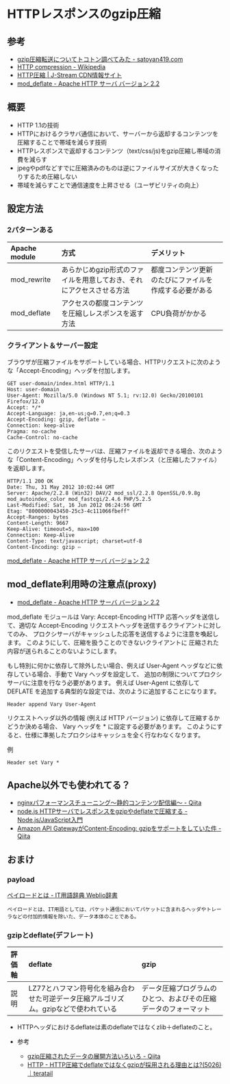 # HTTPレスポンスのgzip圧縮

## 参考

- [gzip圧縮転送についてトコトン調べてみた - satoyan419.com](http://satoyan419.com/gzip-compression/)
- [HTTP compression - Wikipedia](https://en.wikipedia.org/wiki/HTTP_compression)
- [HTTP圧縮 | J-Stream CDN情報サイト](https://tech.jstream.jp/blog/cache/http_compression/)
- [mod_deflate - Apache HTTP サーバ バージョン 2.2](https://httpd.apache.org/docs/2.2/ja/mod/mod_deflate.html)

## 概要

- HTTP 1.1の技術
- HTTPにおけるクラサバ通信において、サーバーから返却するコンテンツを圧縮することで帯域を減らす技術
- HTTPレスポンスで返却するコンテンツ（text/css/js)をgzip圧縮し帯域の消費を減らす
- jpegやpdfなどすでに圧縮済みのものは逆にファイルサイズが大きくなったりするため圧縮しない
- 帯域を減らすことで通信速度を上昇させる（ユーザビリティの向上）

## 設定方法

### 2パターンある

Apache module | 方式                                   | デメリット
:------------ | :----------------------------------- | :--------------------------
mod_rewrite   | あらかじめgzip形式のファイルを用意しておき、それにアクセスさせる方法 | 都度コンテンツ更新のたびにファイルを作成する必要がある
mod_deflate   | アクセスの都度コンテンツを圧縮しレスポンスを返す方法           | CPU負荷がかかる

### クライアント＆サーバー設定

ブラウザが圧縮ファイルをサポートしている場合、HTTPリクエストに次のような「Accept-Encoding」ヘッダを付加します。

```
GET user-domain/index.html HTTP/1.1
Host: user-domain
User-Agent: Mozilla/5.0 (Windows NT 5.1; rv:12.0) Gecko/20100101 Firefox/12.0
Accept: */*
Accept-Language: ja,en-us;q=0.7,en;q=0.3
Accept-Encoding: gzip, deflate ⇦
Connection: keep-alive
Pragma: no-cache
Cache-Control: no-cache
```

このリクエストを受信したサーバは、圧縮ファイルを返却できる場合、次のような「Content-Encoding」ヘッダを付与したレスポンス（と圧縮したファイル）を返却します。

```
HTTP/1.1 200 OK
Date: Thu, 31 May 2012 10:02:44 GMT
Server: Apache/2.2.8 (Win32) DAV/2 mod_ssl/2.2.8 OpenSSL/0.9.8g mod_autoindex_color mod_fastcgi/2.4.6 PHP/5.2.5
Last-Modified: Sat, 16 Jun 2012 06:24:56 GMT
Etag: "8000000043450-25c3-4c111066fbeff"
Accept-Ranges: bytes
Content-Length: 9667
Keep-Alive: timeout=5, max=100
Connection: Keep-Alive
Content-Type: text/javascript; charset=utf-8
Content-Encoding: gzip ⇦
```

[mod_deflate - Apache HTTP サーバ バージョン 2.2](https://httpd.apache.org/docs/2.2/ja/mod/mod_deflate.html)

## mod_deflate利用時の注意点(proxy)

- [mod_deflate - Apache HTTP サーバ バージョン 2.2](https://httpd.apache.org/docs/2.2/ja/mod/mod_deflate.html#page-header)

mod_deflate モジュールは Vary: Accept-Encoding HTTP 応答ヘッダを送信して、適切な Accept-Encoding リクエストヘッダを送信するクライアントに対してのみ、 プロクシサーバがキャッシュした応答を送信するように注意を喚起します。 このようにして、圧縮を扱うことのできないクライアントに 圧縮された内容が送られることのないようにします。

もし特別に何かに依存して除外したい場合、例えば User-Agent ヘッダなどに依存している場合、手動で Vary ヘッダを設定して、 追加の制限についてプロクシサーバに注意を行なう必要があります。 例えば User-Agent に依存して DEFLATE を追加する典型的な設定では、次のように追加することになります。

```
Header append Vary User-Agent
```

リクエストヘッダ以外の情報 (例えば HTTP バージョン) に依存して圧縮するかどうか決める場合、 Vary ヘッダを * に設定する必要があります。 このようにすると、仕様に準拠したプロクシはキャッシュを全く行なわなくなります。

例

```
Header set Vary *
```

## Apache以外でも使われてる？

* [nginxパフォーマンスチューニング〜静的コンテンツ配信編〜 - Qiita](http://qiita.com/cubicdaiya/items/2763ba2240476ab1d9dd)
* [node.js HTTPサーバでレスポンスをgzipやdeflateで圧縮する - Node.js/JavaScript入門](http://kaworu.jpn.org/javascript/node.js_HTTP%E3%82%B5%E3%83%BC%E3%83%90%E3%81%A7%E3%83%AC%E3%82%B9%E3%83%9D%E3%83%B3%E3%82%B9%E3%82%92gzip%E3%82%84deflate%E3%81%A7%E5%9C%A7%E7%B8%AE%E3%81%99%E3%82%8B)
* [Amazon API GatewayがContent-Encoding: gzipをサポートをしていた件 - Qiita](http://qiita.com/ma2shita/items/4e3c16617a6e17dda01e)

## おまけ

### payload

[ペイロードとは - IT用語辞典 Weblio辞書](http://www.weblio.jp/content/%E3%83%9A%E3%82%A4%E3%83%AD%E3%83%BC%E3%83%89)

```
ペイロードとは、IT用語としては、パケット通信においてパケットに含まれるヘッダやトレーラなどの付加的情報を除いた、データ本体のことである。
```

### gzipとdeflate(デフレート)

評価軸 | deflate                                        | gzip
:-- | :--------------------------------------------- | :-------------------------------
説明  | LZ77とハフマン符号化を組み合わせた可逆データ圧縮アルゴリズム。gzipなどで使われている | データ圧縮プログラムのひとつ、およびその圧縮データのフォーマット

- HTTPヘッダにおけるdeflateは素のdeflateではなくzlib＋deflateのこと。
- 参考

  - [gzip圧縮されたデータの展開方法いろいろ - Qiita](http://qiita.com/mpyw/items/eb6ef5e444c2250361b5)
  - [HTTP - HTTP圧縮でdeflateではなくgzipが採用される理由とは?(5026)｜teratail](https://teratail.com/questions/5026)
